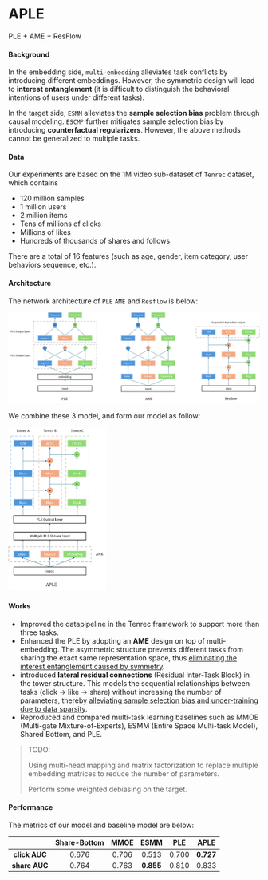 # APLE
PLE + AME + ResFlow


#### Background

In the embedding side, `multi-embedding` alleviates task conflicts  by introducing different embeddings. However,  the symmetric design will lead to **interest entanglement** (it is difficult to distinguish the behavioral intentions of users under different tasks).

In the target side, `ESMM` alleviates the **sample selection bias** problem through causal modeling. `ESCM²`  further mitigates sample selection bias by introducing **counterfactual regularizers**. However, the above methods cannot be generalized to multiple tasks.


#### Data

Our experiments are based on the 1M video sub-dataset of  `Tenrec`  dataset, which contains

- 120 million samples
- 1 million users
- 2 million items
- Tens of millions of clicks
- Millions of likes
- Hundreds of thousands of shares and follows

There are a total of 16 features (such as age, gender, item category, user behaviors sequence, etc.).


#### Architecture

The network architecture of `PLE`  `AME` and `Resflow` is below:

![APLE_ref](./docs/APLE_ref.png)

We combine these 3 model, and form our model as follow:

<img src="./docs/APLE.png" alt="APLE" style="zoom:32%;" />


#### Works

- Improved the datapipeline in the Tenrec framework to support more than three tasks.
- Enhanced the PLE by adopting an **AME** design on top of multi-embedding. The asymmetric structure prevents different tasks from sharing the exact same representation space, thus <u>eliminating the interest entanglement caused by symmetry</u>.
- introduced **lateral residual connections** (Residual Inter-Task Block) in the tower structure. This models the sequential relationships between tasks (click → like → share) without increasing the number of parameters, thereby <u>alleviating sample selection bias and under-training due to data sparsity</u>.
- Reproduced and compared multi-task learning baselines such as MMOE (Multi-gate Mixture-of-Experts), ESMM (Entire Space Multi-task Model), Shared Bottom, and PLE.

> TODO:
>
> Using multi-head mapping and matrix factorization to replace multiple embedding matrices to reduce the number of parameters.
>
> Perform some weighted debiasing on the target.


#### Performance

The metrics of our model and baseline model are below:

|               | Share-Bottom | MMOE  |   ESMM    |  PLE  |   APLE    |
| :-----------: | :----------: | :---: | :-------: | :---: | :-------: |
| **click AUC** |    0.676     | 0.706 |   0.513   | 0.700 | **0.727** |
| **share AUC** |    0.764     | 0.763 | **0.855** | 0.810 |   0.833   |
